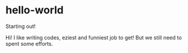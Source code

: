 # hello-world
Starting out!

Hi! I like writing codes, eziest and funniest job to get! But we still need to spent some efforts.
